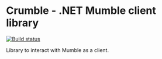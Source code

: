 # Crumble - .NET Mumble client library
[![Build status](https://ci.appveyor.com/api/projects/status/2fvn4lya4jb3t2em?svg=true)](https://ci.appveyor.com/project/benpye/crumble)

Library to interact with Mumble as a client.
